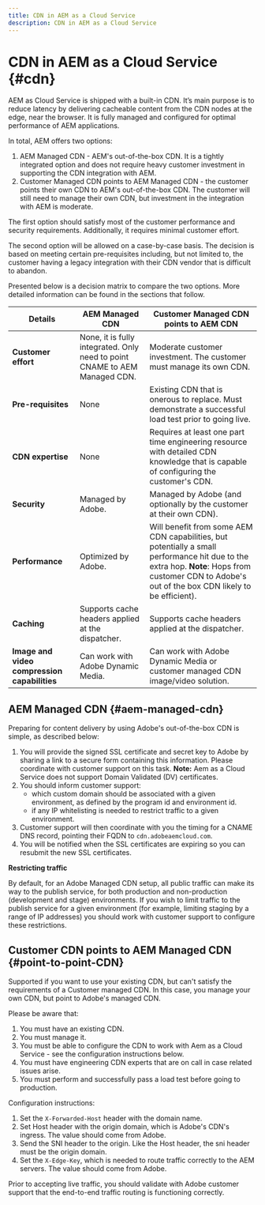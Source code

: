 ```yaml
---
title: CDN in AEM as a Cloud Service
description: CDN in AEM as a Cloud Service
---
```


# CDN in AEM as a Cloud Service {#cdn}

AEM as Cloud Service is shipped with a built-in CDN. It’s main purpose is to reduce latency by delivering cacheable content from the CDN nodes at the edge, near the browser. It is fully managed and configured for optimal performance of AEM applications.

In total, AEM offers two options:

1. AEM Managed CDN - AEM's out-of-the-box CDN. It is a tightly integrated option and does not require heavy customer investment in supporting the CDN integration with AEM.
1. Customer Managed CDN points to AEM Managed CDN  - the customer points their own CDN to AEM's out-of-the-box CDN. The customer will still need to manage their own CDN, but investment in the integration with AEM is moderate.

The first option should satisfy most of the customer performance and security requirements. Additionally, it requires minimal customer effort.

The second option will be allowed on a case-by-case basis. The decision is based on meeting certain pre-requisites including, but not limited to, the customer having a legacy integration with their CDN vendor that is difficult to abandon.

Presented below is a decision matrix to compare the two options. More detailed information can be found in the sections that follow.

| Details | AEM Managed CDN | Customer Managed CDN points to AEM CDN |
|---|---|---|
| **Customer effort** | None, it is fully integrated. Only need to point CNAME to AEM Managed CDN.| Moderate customer investment. The customer must manage its own CDN. |
| **Pre-requisites** | None | Existing CDN that is onerous to replace. Must demonstrate a successful load test prior to going live. |
| **CDN expertise** | None | Requires at least one part time engineering resource with detailed CDN knowledge that is capable of configuring the customer's CDN. |
| **Security** | Managed by Adobe. | Managed by Adobe (and optionally by the customer at their own CDN). |
| **Performance** | Optimized by Adobe. | Will benefit from some AEM CDN capabilities, but potentially a small performance hit due to the extra hop. **Note**: Hops from customer CDN to Adobe's out of the box CDN likely to be efficient). |
| **Caching** | Supports cache headers applied at the dispatcher. | Supports cache headers applied at the dispatcher. |
| **Image and video compression capabilities** | Can work with Adobe Dynamic Media. | Can work with Adobe Dynamic Media or customer managed CDN image/video solution. |

## AEM Managed CDN  {#aem-managed-cdn}

Preparing for content delivery by using Adobe's out-of-the-box CDN is simple, as described below:

1. You will provide the signed SSL certificate and secret key to Adobe by sharing a link to a secure form containing this information. Please coordinate with customer support on this task.
**Note:** Aem as a Cloud Service does not support Domain Validated (DV) certificates.
1. You should inform customer support:
   * which custom domain should be associated with a given environment, as defined by the program id and environment id.
   * if any IP whitelisting is needed to restrict traffic to a given environment.
1. Customer support will then coordinate with you the timing for a CNAME DNS record, pointing their FQDN to `cdn.adobeaemcloud.com`.
1. You will be notified when the SSL certificates are expiring so you can resubmit the new SSL certificates.

**Restricting traffic**

By default, for an Adobe Managed CDN setup, all public traffic can make its way to the publish service, for both production and non-production (development and stage) environments. If you wish to limit traffic to the publish service for a given environment (for example, limiting staging by a range of IP addresses) you should work with customer support to configure these restrictions. 

## Customer CDN points to AEM Managed CDN {#point-to-point-CDN}

Supported if you want to use your existing CDN, but can't satisfy the requirements of a Customer managed CDN. In this case, you manage your own CDN, but point to Adobe's managed CDN. 

Please be aware that:

1. You must have an existing CDN. 
1. You must manage it.
1. You must be able to configure the CDN to work with Aem as a Cloud Service - see the configuration instructions below.
1. You must have engineering CDN experts that are on call in case related issues arise.
1. You must perform and successfully pass a load test before going to production.

Configuration instructions:

1. Set the `X-Forwarded-Host` header with the domain name.
1. Set Host header with the origin domain, which is Adobe's CDN's ingress. The value should come from Adobe.
1. Send the SNI header to the origin. Like the Host header, the sni header must be the origin domain.
1. Set the `X-Edge-Key`, which is needed to route traffic correctly to the AEM servers. The value should come from Adobe.

Prior to accepting live traffic, you should validate with Adobe customer support that the end-to-end traffic routing is functioning correctly.
